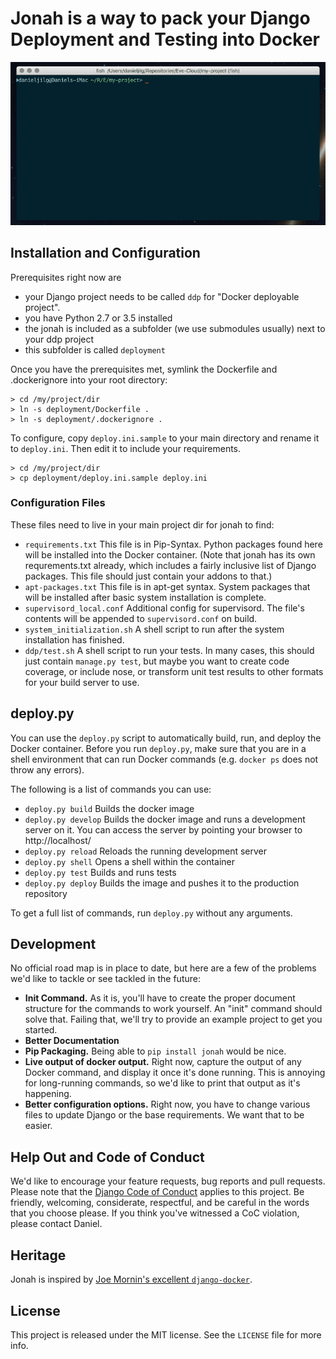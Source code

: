 # Jonah is a way to pack your Django Deployment and Testing into Docker

![Animated GIF of jonah commands in action](jonah.gif)

## Installation and Configuration

Prerequisites right now are 
 - your Django project needs to be called `ddp` for "Docker deployable project".
 - you have Python 2.7 or 3.5 installed
 - the jonah is included as a subfolder (we use submodules usually) next to your ddp project
 - this subfolder is called `deployment`

Once you have the prerequisites met, symlink the Dockerfile and .dockerignore into your root directory:

    > cd /my/project/dir
    > ln -s deployment/Dockerfile .
    > ln -s deployment/.dockerignore .
    
To configure, copy `deploy.ini.sample` to your main directory and rename it to `deploy.ini`. Then edit
it to include your requirements.

    > cd /my/project/dir
    > cp deployment/deploy.ini.sample deploy.ini
    
### Configuration Files

These files need to live in your main project dir for jonah to find:

 - `requirements.txt` This file is in Pip-Syntax. Python packages found here will be installed
   into the Docker container. (Note that jonah has its own requrements.txt already, which includes 
   a fairly inclusive list of Django packages. This file should just contain your addons to that.)
 - `apt-packages.txt` This file is in apt-get syntax. System packages that will be installed
   after basic system installation is complete.
 - `supervisord_local.conf` Additional config for supervisord. The file's contents will be appended 
   to `supervisord.conf` on build.
 - `system_initialization.sh` A shell script to run after the system installation has finished.
 - `ddp/test.sh` A shell script to run your tests. In many cases, this should just contain 
   `manage.py test`, but maybe you want to create code coverage, or include nose, or transform
   unit test results to other formats for your build server to use.

## deploy.py

You can use the `deploy.py` script to automatically build, run, and deploy the Docker container. Before
you run `deploy.py`, make sure that you are in a shell environment that can run Docker commands (e.g.
`docker ps` does not throw any errors).

The following is a list of commands you can use:

- `deploy.py build` Builds the docker image
- `deploy.py develop` Builds the docker image and runs a development server on it. You can access the server by 
   pointing your browser to http://localhost/
- `deploy.py reload` Reloads the running development server
- `deploy.py shell` Opens a shell within the container
- `deploy.py test` Builds and runs tests
- `deploy.py deploy` Builds the image and pushes it to the production repository

To get a full list of commands, run `deploy.py` without any arguments. 

## Development

No official road map is in place to date, but here are a few of the problems we'd like to tackle or see
tackled in the future:

 - **Init Command.** As it is, you'll have to create the proper document structure for the commands to 
   work yourself. An "init" command should solve that. Failing that, we'll try to provide an example
   project to get you started.
 - **Better Documentation**
 - **Pip Packaging.** Being able to `pip install jonah` would be nice.
 - **Live output of docker output.** Right now, capture the output of any Docker command, and display
   it once it's done running. This is annoying for long-running commands, so we'd like to print that
   output as it's happening.
 - **Better configuration options.** Right now, you have to change various files to update Django
   or the base requirements. We want that to be easier.

## Help Out and Code of Conduct

We'd like to encourage your feature requests, bug reports and pull requests. Please note that the
[Django Code of Conduct](https://www.djangoproject.com/conduct/) applies to this project. Be friendly,
welcoming, considerate, respectful, and be careful in the words that you choose please. If you think 
you've witnessed a CoC violation, please contact Daniel.

## Heritage

Jonah is inspired by [Joe Mornin's excellent `django-docker`](https://github.com/morninj/django-docker). 

## License

This project is released under the MIT license. See the `LICENSE` file for more info. 

